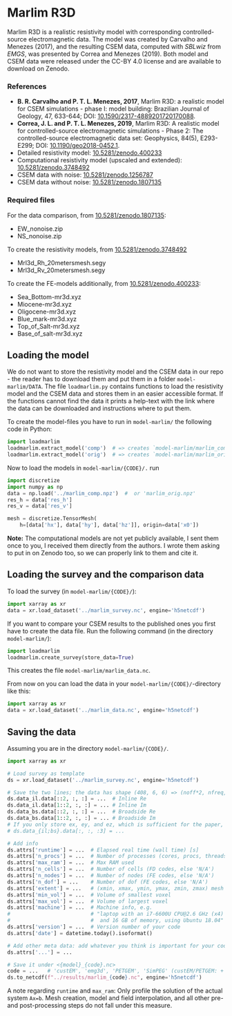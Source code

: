 # Marlim R3D

Marlim R3D is a realistic resistivity model with corresponding
controlled-source electromagnetic data. The model was created by Carvalho and
Menezes (2017), and the resulting CSEM data, computed with *SBLwiz* from
*EMGS*, was presented by Correa and Menezes (2019). Both model and CSEM data
were released under the CC-BY 4.0 license and are available to download on
Zenodo.


### References

- **B. R. Carvalho and P. T. L. Menezes, 2017**, Marlim R3D: a realistic model
  for CSEM simulations - phase I: model building: Brazilian Journal of Geology,
  47, 633-644; DOI:
  [10.1590/2317-4889201720170088](https://doi.org/10.1590/2317-4889201720170088).
- **Correa, J. L. and P. T. L. Menezes, 2019**, Marlim R3D: A realistic model
  for controlled-source electromagnetic simulations - Phase 2: The
  controlled-source electromagnetic data set: Geophysics, 84(5), E293-E299;
  DOI: [10.1190/geo2018-0452.1](https://doi.org/10.1190/geo2018-0452.1).
- Detailed resistivity model:
  [10.5281/zenodo.400233](https://doi.org/10.5281/zenodo.400233)
- Computational resistivity model (upscaled and extended):
  [10.5281/zenodo.3748492](https://doi.org/10.5281/zenodo.3748492)
- CSEM data with noise:
  [10.5281/zenodo.1256787](https://doi.org/10.5281/zenodo.1256787)
- CSEM data without noise:
  [10.5281/zenodo.1807135](https://doi.org/10.5281/zenodo.1807135)

### Required files

For the data comparison, from
[10.5281/zenodo.1807135](https://doi.org/10.5281/zenodo.1807135):

- EW_nonoise.zip
- NS_nonoise.zip

To create the resistivity models, from
[10.5281/zenodo.3748492](https://doi.org/10.5281/zenodo.3748492)

- Mrl3d_Rh_20metersmesh.segy
- Mrl3d_Rv_20metersmesh.segy


To create the FE-models additionally, from
[10.5281/zenodo.400233](https://doi.org/10.5281/zenodo.400233):

- Sea_Bottom-mr3d.xyz
- Miocene-mr3d.xyz
- Oligocene-mr3d.xyz
- Blue_mark-mr3d.xyz
- Top_of_Salt-mr3d.xyz
- Base_of_salt-mr3d.xyz


## Loading the model

We do not want to store the resistivity model and the CSEM data in our repo -
the reader has to download them and put them in a folder `model-marlim/DATA`.
The file `loadmarlim.py` contains functions to load the resistivity model and
the CSEM data and stores them in an easier accessible format. If the functions
cannot find the data it prints a help-text with the link where the data can be
downloaded and instructions where to put them.

To create the model-files you have to run in `model-marlim/` the following
code in Python:
```python
import loadmarlim
loadmarlim.extract_model('comp')  # => creates `model-marlim/marlim_comp.npz`
loadmarlim.extract_model('orig')  # => creates `model-marlim/marlim_orig.npz`
```

Now to load the models in `model-marlim/{CODE}/.` run
```python
import discretize
import numpy as np
data = np.load('../marlim_comp.npz')  #  or 'marlim_orig.npz'
res_h = data['res_h']
res_v = data['res_v']

mesh = discretize.TensorMesh(
    h=[data['hx'], data['hy'], data['hz']], origin=data['x0'])
```

**Note:** The computational models are not yet publicly available, I sent them
once to you, I received them directly from the authors. I wrote them asking to
put in on Zenodo too, so we can properly link to them and cite it.


## Loading the survey and the comparison data

To load the survey (in `model-marlim/{CODE}/`):
```python
import xarray as xr
data = xr.load_dataset('../marlim_survey.nc', engine='h5netcdf')
```

If you want to compare your CSEM results to the published ones you first have
to create the data file. Run the following command (in the directory
`model-marlim/`):
```python
import loadmarlim
loadmarlim.create_survey(store_data=True)
```
This creates the file `model-marlim/marlim_data.nc`.

From now on you can load the data in your `model-marlim/{CODE}/`-directory like
this:
```python
import xarray as xr
data = xr.load_dataset('../marlim_data.nc', engine='h5netcdf')
```


## Saving the data

Assuming you are in the directory `model-marlim/{CODE}/`.
```python
import xarray as xr

# Load survey as template
ds = xr.load_dataset('../marlim_survey.nc', engine='h5netcdf')

# Save the two lines; the data has shape (408, 6, 6) => (noff*2, nfreq, ncomp)
ds.data_il.data[::2, :, :] = ...  # Inline Re
ds.data_il.data[1::2, :, :] = ... # Inline Im
ds.data_bs.data[::2, :, :] = ...  # Broadside Re
ds.data_bs.data[1::2, :, :] = ... # Broadside Im
# If you only store ex, ey, and ez, which is sufficient for the paper, do
# ds.data_{il;bs}.data[:, :, :3] = ...

# Add info
ds.attrs['runtime'] = ...  # Elapsed real time (wall time) [s]
ds.attrs['n_procs'] = ...  # Number of processes (cores, procs, threads)
ds.attrs['max_ram'] = ...  # Max RAM used
ds.attrs['n_cells'] = ...  # Number of cells (FD codes, else 'N/A')
ds.attrs['n_nodes'] = ...  # Number of nodes (FE codes, else 'N/A')
ds.attrs['n_dof'] = ...    # Number of dof (FE codes, else 'N/A')
ds.attrs['extent'] = ...   # (xmin, xmax, ymin, ymax, zmin, zmax) mesh ext.
ds.attrs['min_vol'] = ...  # Volume of smallest voxel
ds.attrs['max_vol'] = ...  # Volume of largest voxel
ds.attrs['machine'] = ...  # Machine info, e.g.
#                          # "laptop with an i7-6600U CPU@2.6 GHz (x4)
#                          #  and 16 GB of memory, using Ubuntu 18.04"
ds.attrs['version'] = ...  # Version number of your code
ds.attrs['date'] = datetime.today().isoformat()

# Add other meta data: add whatever you think is important for your code
ds.attrs['...'] = ...

# Save it under <{model}_{code}.nc>
code = ...   # 'custEM', 'emg3d', 'PETGEM', 'SimPEG' (custEM/PETGEM: +'_{p}')
ds.to_netcdf(f"../results/marlim_{code}.nc", engine='h5netcdf')
```

A note regarding `runtime` and `max_ram`: Only profile the solution of the
actual system `Ax=b`. Mesh creation, model and field interpolation, and all
other pre- and post-processing steps do not fall under this measure.
